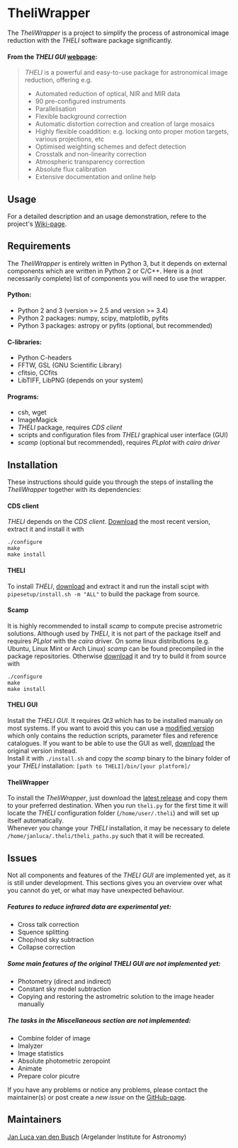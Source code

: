 # TheliWrapper

The *TheliWrapper* is a project to simplify the process of astronomical image
reduction with the *THELI* software package significantly.  


#### From the *THELI GUI* [webpage](https://www.astro.uni-bonn.de/theli/gui/):

> *THELI* is a powerful and easy-to-use package for astronomical image
  reduction, offering e.g.
> * Automated reduction of optical, NIR and MIR data
> * 90 pre-configured instruments
> * Parallelisation
> * Flexible background correction
> * Automatic distortion correction and creation of large mosaics
> * Highly flexible coaddition: e.g. locking onto proper motion targets,
    various projections, etc
> * Optimised weighting schemes and defect detection
> * Crosstalk and non-linearity correction
> * Atmospheric transparency correction
> * Absolute flux calibration
> * Extensive documentation and online help


## Usage

For a detailed description and an usage demonstration, refere to the project's
[Wiki-page](https://github.com/jlvdb/TheliWrapper/wiki).


## Requirements

The *TheliWrapper* is entirely written in Python 3, but it depends on external
components which are written in Python 2 or C/C++. Here is a (not necessarily
complete) list of components you will need to use the wrapper.

#### Python:
* Python 2 and 3 (version >= 2.5 and version >= 3.4)
* Python 2 packages: numpy, scipy, matplotlib, pyfits
* Python 3 packages: astropy or pyfits (optional, but recommended)

#### C-libraries:
* Python C-headers
* FFTW, GSL (GNU Scientific Library)
* cfitsio, CCfits
* LibTIFF, LibPNG
(depends on your system)

#### Programs:
* csh, wget
* ImageMagick
* *THELI* package, requires *CDS client*
* scripts and configuration files from *THELI* graphical user interface (GUI)
* *scamp* (optional but recommended), requires *PLplot* with *cairo driver*


## Installation

These instructions should guide you through the steps of installing the
*TheliWrapper* together with its dependencies:

#### CDS client
*THELI* depends on the *CDS client*.
[Download](http://cdsarc.u-strasbg.fr/doc/cdsclient.html) the most recent
version, extract it and install it with

    ./configure
    make
    make install

#### THELI
To install *THELI*,
[download](https://www.astro.uni-bonn.de/theli/gui/download.html) and extract
it and run the install scipt with `pipesetup/install.sh -m "ALL"` to build the
package from source.

#### Scamp
It is highly recommended to install *scamp* to compute precise astrometric
solutions. Although used by *THELI*, it is not part of the package itself and
requires *PLplot* with the *cairo* driver. On some linux distributions (e.g.
Ubuntu, Linux Mint or Arch Linux) *scamp* can be found precompiled in the
package repositories.
Otherwise [download](https://www.astromatic.net/software/scamp) it and try to
build it from source with

    ./configure
    make
    make install

#### THELI GUI
Install the *THELI GUI*. It requires *Qt3* which has to be installed manualy on
most systems. If you want to avoid this you can use a
[modified version](https://github.com/jlvdb/TheliWrapper/raw/extra-data/INSTALL/gui-2.10.3_modified.tar.gz)
which only contains the reduction scripts, parameter files and reference
catalogues. If you want to be able to use the GUI as well,
[download](https://www.astro.uni-bonn.de/theli/gui/download.html) the
original version instead.  
Install it with `./install.sh` and copy the *scamp* binary to the binary folder
of your *THELI* installation: `[path to THELI]/bin/[your platform]/`

#### TheliWrapper
To install the *TheliWrapper*, just download the
[latest release](https://github.com/jlvdb/TheliWrapper/releases/latest) and copy
them to your preferred destination. When you run `theli.py` for the first time
it will locate the *THELI* configuration folder (`/home/user/.theli`) and will
set up itself automatically.  
Whenever you change your *THELI* installation, it may be necessary to delete
`/home/janluca/.theli/theli_paths.py` such that it will be recreated.


## Issues

Not all components and features of the *THELI GUI* are implemented yet, as it
is still under development. This sections gives you an overview over what you
cannot do yet, or what may have unexpected behaviour.

##### Features to reduce infrared data are experimental yet:
* Cross talk correction
* Squence splitting
* Chop/nod sky subtraction
* Collapse correction

##### Some main features of the original *THELI GUI* are not implemented yet:
* Photometry (direct and indirect)
* Constant sky model subtraction
* Copying and restoring the astrometric solution to the image header
  manually

##### The tasks in the *Miscellaneous* section are not implemented:
* Combine folder of image
* Imalyzer
* Image statistics
* Absolute photometric zeropoint
* Animate
* Prepare color picutre

If you have any problems or notice any problems, please contact the
maintainer(s) or post create a *new issue* on the
[GitHub-page](https://github.com/jlvdb/TheliWrapper/issues).


## Maintainers

[Jan Luca van den Busch](https://github.com/jlvdb)
(Argelander Institute for Astronomy)
